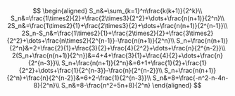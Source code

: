 $$
\begin{aligned}
S_n&=\sum_{k=1}^n\frac{k(k+1)}{2^k}\\
S_n&=\frac{1\times2}{2}+\frac{2\times3}{2^2}+\dots+\frac{n(n+1)}{2^n}\\
2S_n&=\frac{1\times2}{1}+\frac{2\times3}{2}+\dots+\frac{n(n+1)}{2^{n-1}}\\
2S_n-S_n&=\frac{1\times2}{1}+\frac{2\times2}{2}+\frac{3\times2}{2^2}+\dots+\frac{n\times2}{2^{n-1}}-\frac{n(n+1)}{2^n}\\
S_n+\frac{n(n+1)}{2^n}&=2+\frac{2}{1}+\frac{3}{2}+\frac{4}{2^2}+\dots+\frac{n}{2^{n-2}}\\
2(S_n+\frac{n(n+1)}{2^n})&=4+4+\frac{3}{1}+\frac{4}{2}+\dots+\frac{n}{2^{n-3}}\\
S_n+\frac{n(n+1)}{2^n}&=6+1+\frac{1}{2}+\frac{1}{2^2}+\dots+\frac{1}{2^{n-3}}-\frac{n}{2^{n-2}}\\
S_n+\frac{n(n+1)}{2^n}+\frac{n}{2^{n-2}}&=6+2-\frac{1}{2^{n-3}}\\
S_n&=8+\frac{-n^2-n-4n-8}{2^n}\\
S_n&=8-\frac{n^2+5n+8}{2^n}
\end{aligned}
$$